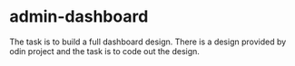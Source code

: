 # admin-dashboard
The task is to build a full dashboard design. There is a design provided by odin project and the task is to code out the design.
